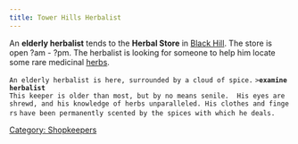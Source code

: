 ```yaml
---
title: Tower Hills Herbalist
---
```


An **elderly herbalist** tends to the **Herbal Store** in [Black
Hill](Black_Hill "wikilink"). The store is open ?am - ?pm. The herbalist
is looking for someone to help him locate some rare medicinal
[herbs](herb "wikilink").

`An elderly herbalist is here, surrounded by a cloud of spice.`
`>`**`examine herbalist`**
`This keeper is older than most, but by no means senile.  His eyes are `
`shrewd, and his knowledge of herbs unparalleled. His clothes and fingers`
`have been permanently scented by the spices with which he deals.`

[Category: Shopkeepers](Category:_Shopkeepers "wikilink")